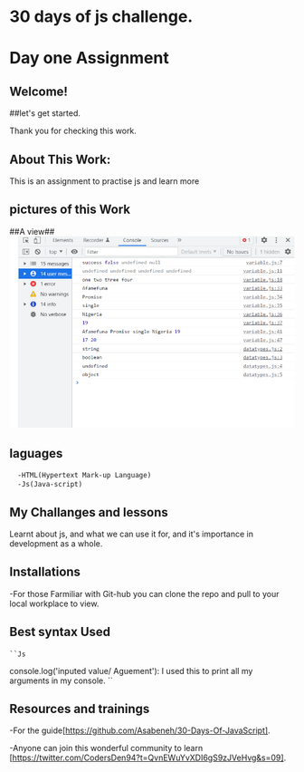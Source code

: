 # 30 days of js challenge.

# Day one Assignment

## Welcome!

##let's get started.

Thank you for checking this work.

## About This Work:

This is an assignment to practise js and learn more

## pictures of this Work

##A view##
<img src="./img/one.png">

## laguages

      -HTML(Hypertext Mark-up Language)
      -Js(Java-script)

## My Challanges and lessons

Learnt about js, and what we can use it for, and it's importance in development as a whole.

## Installations

-For those Farmiliar with Git-hub you can clone the repo and pull to your local workplace to view.

## Best syntax Used

    ``Js

console.log('inputed value/ Aguement'): I used this to print all my arguments in my console.
``

## Resources and trainings

-For the guide[https://github.com/Asabeneh/30-Days-Of-JavaScript].

-Anyone can join this wonderful community to learn [https://twitter.com/CodersDen94?t=QvnEWuYvXDI6gS9zJVeHvg&s=09].
